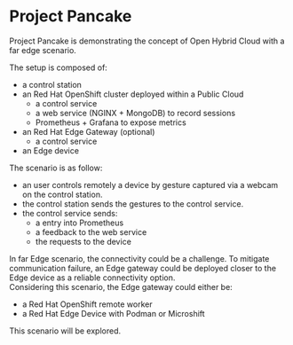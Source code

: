 # Project Pancake 

Project Pancake is demonstrating the concept of Open Hybrid Cloud with a far edge scenario.  

The setup is composed of:
- a control station 
- an Red Hat OpenShift cluster deployed within a Public Cloud
  - a control service
  - a web service (NGINX + MongoDB) to record sessions
  - Prometheus + Grafana to expose metrics 
- an Red Hat Edge Gateway (optional)
  - a control service 
- an Edge device 

The scenario is as follow: 
- an user controls remotely a device by gesture captured via a webcam on the control station.
- the control station sends the gestures to the control service.
- the control service sends:
  - a entry into Prometheus
  - a feedback to the web service
  - the requests to the device

In far Edge scenario, the connectivity could be a challenge. To mitigate communication failure, an Edge gateway could be deployed closer to the Edge device as a reliable connectivity option.  
Considering this scenario, the Edge gateway could either be:
- a Red Hat OpenShift remote worker
- a Red Hat Edge Device with Podman or Microshift

This scenario will be explored. 
